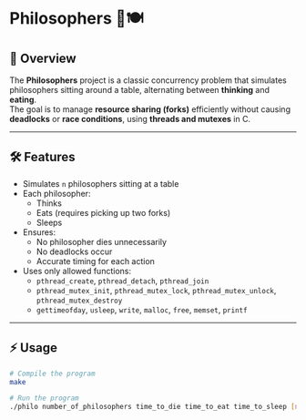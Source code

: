 # Philosophers 🥢🍽️

## 🚀 Overview
The **Philosophers** project is a classic concurrency problem that simulates philosophers sitting around a table, alternating between **thinking** and **eating**.  
The goal is to manage **resource sharing (forks)** efficiently without causing **deadlocks** or **race conditions**, using **threads and mutexes** in C.

---

## 🛠 Features
- Simulates `n` philosophers sitting at a table
- Each philosopher:
  - Thinks
  - Eats (requires picking up two forks)
  - Sleeps
- Ensures:
  - No philosopher dies unnecessarily
  - No deadlocks occur
  - Accurate timing for each action
- Uses only allowed functions:
  - `pthread_create`, `pthread_detach`, `pthread_join`
  - `pthread_mutex_init`, `pthread_mutex_lock`, `pthread_mutex_unlock`, `pthread_mutex_destroy`
  - `gettimeofday`, `usleep`, `write`, `malloc`, `free`, `memset`, `printf`

---

## ⚡ Usage

```bash
# Compile the program
make

# Run the program
./philo number_of_philosophers time_to_die time_to_eat time_to_sleep [number_of_times_each_philosopher_must_eat]
